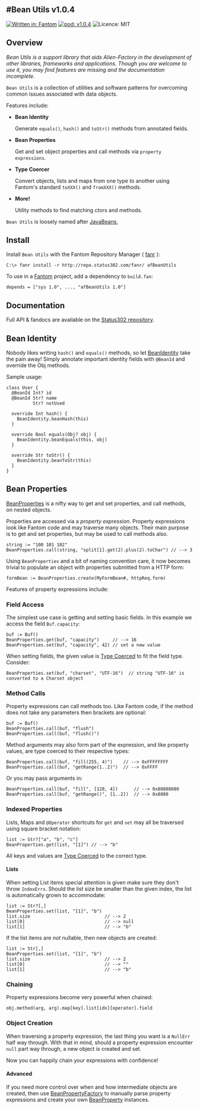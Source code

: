 #Bean Utils v1.0.4
---
[![Written in: Fantom](http://img.shields.io/badge/written%20in-Fantom-lightgray.svg)](http://fantom.org/)
[![pod: v1.0.4](http://img.shields.io/badge/pod-v1.0.4-yellow.svg)](http://www.fantomfactory.org/pods/afBeanUtils)
![Licence: MIT](http://img.shields.io/badge/licence-MIT-blue.svg)

## Overview

*Bean Utils is a support library that aids Alien-Factory in the development of other libraries, frameworks and applications. Though you are welcome to use it, you may find features are missing and the documentation incomplete.*

`Bean Utils` is a collection of utilities and software patterns for overcoming common issues associated with data objects.

Features include:

- **Bean Identity**

  Generate `equals()`, `hash()` and `toStr()` methods from annotated fields.


- **Bean Properties**

  Get and set object properties and call methods via `property expressions`.


- **Type Coercer**

  Convert objects, lists and maps from one type to another using Fantom's standard `toXXX()` and `fromXXX()` methods.


- **More!**

  Utility methods to find matching ctors and methods.



`Bean Utils` is loosely named after [JavaBeans](http://www.oracle.com/technetwork/java/javase/documentation/spec-136004.html),

## Install

Install `Bean Utils` with the Fantom Repository Manager ( [fanr](http://fantom.org/doc/docFanr/Tool.html#install) ):

    C:\> fanr install -r http://repo.status302.com/fanr/ afBeanUtils

To use in a [Fantom](http://fantom.org/) project, add a dependency to `build.fan`:

    depends = ["sys 1.0", ..., "afBeanUtils 1.0"]

## Documentation

Full API & fandocs are available on the [Status302 repository](http://repo.status302.com/doc/afBeanUtils/).

## Bean Identity

Nobody likes writing `hash()` and `equals()` methods, so let [BeanIdentity](http://repo.status302.com/doc/afBeanUtils/BeanIdentity.html) take the pain away! Simply annotate important identity fields with `@BeanId` and override the Obj methods.

Sample usage:

```
class User {
  @BeanId Int? id
  @BeanId Str? name
          Str? notUsed

  override Int hash() {
    BeanIdentity.beanHash(this)
  }

  override Bool equals(Obj? obj) {
    BeanIdentity.beanEquals(this, obj)
  }

  override Str toStr() {
    BeanIdentity.beanToStr(this)
  }
}
```

## Bean Properties

[BeanProperties](http://repo.status302.com/doc/afBeanUtils/BeanProperties.html) is a nifty way to get and set properties, and call methods, on nested objects.

Properties are accessed via a *property expression*. Property expressions look like Fantom code and may traverse many objects. Their main purpose is to get and set properties, but may be used to call methods also.

```
string := "100 101 102"
BeanProperties.call(string, "split[1].get(2).plus(2).toChar") // --> 3
```

Using `BeanProperties` and a bit of naming convention care, it now becomes trivial to populate an object with properties submitted from a HTTP form:

```
formBean := BeanProperties.create(MyFormBean#, httpReq.form)
```

Features of property expressions include:

### Field Access

The simplest use case is getting and setting basic fields. In this example we access the field `Buf.capacity`:

```
buf := Buf()
BeanProperties.get(buf, "capacity")     // --> 16
BeanProperties.set(buf, "capacity", 42) // set a new value
```

When setting fields, the given value is [Type Coerced](http://repo.status302.com/doc/afBeanUtils/TypeCoerecer.html) to fit the field type. Consider:

```
BeanProperties.set(buf, "charset", "UTF-16")  // string "UTF-16" is converted to a Charset object
```

### Method Calls

Property expressions can call methods too. Like Fantom code, if the method does not take any parameters then brackets are optional:

```
buf := Buf()
BeanProperties.call(buf, "flush")
BeanProperties.call(buf, "flush()")
```

Method arguments may also form part of the expression, and like property values, are type coerced to their respective types:

```
BeanProperties.call(buf, "fill(255, 4)")    // --> 0xFFFFFFFF
BeanProperties.call(buf, "getRange(1..2)")  // --> 0xFFFF
```

Or you may pass arguments in:

```
BeanProperties.call(buf, "fill", [128, 4])      // --> 0x80808080
BeanProperties.call(buf, "getRange()", [1..2])  // --> 0x8080
```

### Indexed Properties

Lists, Maps and `@Operator` shortcuts for `get` and `set` may all be traversed using square bracket notation:

```
list := Str?["a", "b", "c"]
BeanProperties.get(list, "[1]") // --> "b"
```

All keys and values are [Type Coerced](http://repo.status302.com/doc/afBeanUtils/TypeCoerecer.html) to the correct type.

#### Lists

When setting List items special attention is given make sure they don't throw `IndexErrs`. Should the list size be smaller than the given index, the list is automatically grown to accommodate:

```
list := Str?[,]
BeanProperties.set(list, "[1]", "b")
list.size                            // --> 2
list[0]                              // --> null
list[1]                              // --> "b"
```

If the list items are *not* nullable, then new objects are created:

```
list := Str[,]
BeanProperties.set(list, "[1]", "b")
list.size                            // --> 2
list[0]                              // --> ""
list[1]                              // --> "b"
```

### Chaining

Property expressions become very powerful when chained:

    obj.method(arg, arg).map[key].list[idx][operator].field

### Object Creation

When traversing a property expression, the last thing you want is a `NullErr` half way through. With that in mind, should a property expression encounter `null` part way through, a new object is created and set.

Now you can happily chain your expressions with confidence!

#### Advanced

If you need more control over when and how intermediate objects are created, then use [BeanPropertyFactory](http://repo.status302.com/doc/afBeanUtils/BeanPropertyFactory.html) to manually parse property expressions and create your own [BeanProperty](http://repo.status302.com/doc/afBeanUtils/BeanProperty.html) instances.

